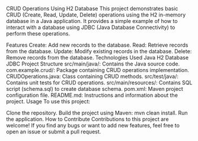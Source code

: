 CRUD Operations Using H2 Database
This project demonstrates basic CRUD (Create, Read, Update, Delete) operations using the H2 in-memory database in a Java application. It provides a simple example of how to interact with a database using JDBC (Java Database Connectivity) to perform these operations.

Features
Create: Add new records to the database.
Read: Retrieve records from the database.
Update: Modify existing records in the database.
Delete: Remove records from the database.
Technologies Used
Java
H2 Database
JDBC
Project Structure
src/main/java/: Contains the Java source code.
com.example.crud/: Package containing CRUD operations implementation.
CRUDOperations.java: Class containing CRUD methods.
src/test/java/: Contains unit tests for CRUD operations.
src/main/resources/: Contains SQL script (schema.sql) to create database schema.
pom.xml: Maven project configuration file.
README.md: Instructions and information about the project.
Usage
To use this project:

Clone the repository.
Build the project using Maven: mvn clean install.
Run the application.
How to Contribute
Contributions to this project are welcome! If you find any bugs or want to add new features, feel free to open an issue or submit a pull request.

